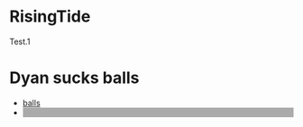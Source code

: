 # RisingTide
Test.1
<html>
  <h1>Dyan sucks balls</h1>
<div id="balls">
  <a href="#" class="control_next"</a>
  <a href="#" class="control_prev"</a>
  <ul>
    <li>balls</li>
    <li style="background: #aaa;"
        <html>
    <style>
      
